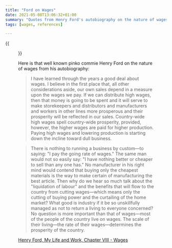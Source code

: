 ```yaml
---
title: "Ford on Wages"
date: 2021-05-08T13:06:32+01:00
summary: "Quotes from Henry Ford's autobiography on the nature of wages"
tags: [wages, references]

---
```


{{<figure src="henry-ford-bio-hero-1440x369-d.jpg" alt="Henry Ford">}}

Here is that well known pinko commie Henry Ford on the nature of wages from his autobiography:

> I have learned through the years a good deal about wages. I believe in the first place that, all other considerations aside, our own sales depend in a measure upon the wages we pay. If we can distribute high wages, then that money is going to be spent and it will serve to make storekeepers and distributors and manufacturers and workers in other lines more prosperous and their prosperity will be reflected in our sales. Country-wide high wages spell country-wide prosperity, provided, however, the higher wages are paid for higher production. Paying high wages and lowering production is starting down the incline toward dull business.

> There is nothing to running a business by custom—to saying: "I pay the going rate of wages." The same man would not so easily say: "I have nothing better or cheaper to sell than any one has." No manufacturer in his right mind would contend that buying only the cheapest materials is the way to make certain of manufacturing the best article. Then why do we hear so much talk about the "liquidation of labour" and the benefits that will flow to the country from cutting wages—which means only the cutting of buying power and the curtailing of the home market? What good is industry if it be so unskillfully managed as not to return a living to everyone concerned? No question is more important than that of wages—most of the people of the country live on wages. The scale of their living—the rate of their wages—determines the prosperity of the country.

[Henry Ford, My Life and Work, Chapter VIII - Wages](https://www.gutenberg.org/cache/epub/7213/pg7213.html)
